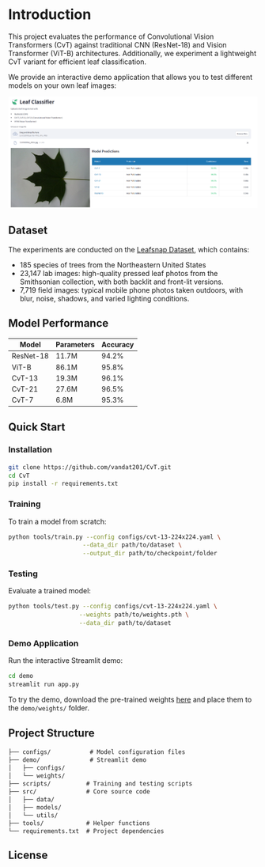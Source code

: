 # Introduction

This project evaluates the performance of Convolutional Vision Transformers (CvT) against traditional CNN (ResNet-18) and Vision Transformer (ViT-B) architectures. Additionally, we experiment a lightweight CvT variant for efficient leaf classification.

We provide an interactive demo application that allows you to test different models on your own leaf images:

![Demo Interface](figures/app.png)

## Dataset

The experiments are conducted on the [Leafsnap Dataset](https://www.kaggle.com/datasets/xhlulu/leafsnap-dataset), which contains:
- 185 species of trees from the Northeastern United States
- 23,147 lab images: high-quality pressed leaf photos from the Smithsonian collection, with both backlit and front-lit versions.
- 7,719 field images: typical mobile phone photos taken outdoors, with blur, noise, shadows, and varied lighting conditions.

## Model Performance

| Model    | Parameters | Accuracy |
|----------|------------|----------|
| ResNet-18| 11.7M     | 94.2%    | 
| ViT-B    | 86.1M     | 95.8%    | 
| CvT-13   | 19.3M     | 96.1%    | 
| CvT-21   | 27.6M     | 96.5%    | 
| CvT-7    | 6.8M      | 95.3%    | 

## Quick Start

### Installation
```bash
git clone https://github.com/vandat201/CvT.git
cd CvT
pip install -r requirements.txt
```

### Training
To train a model from scratch:
```bash
python tools/train.py --config configs/cvt-13-224x224.yaml \
                     --data_dir path/to/dataset \
                     --output_dir path/to/checkpoint/folder
```

### Testing
Evaluate a trained model:
```bash
python tools/test.py --config configs/cvt-13-224x224.yaml \
                    --weights path/to/weights.pth \
                    --data_dir path/to/dataset
```

### Demo Application
Run the interactive Streamlit demo:
```bash
cd demo
streamlit run app.py
```

To try the demo, download the pre-trained weights [here](https://drive.google.com/file/weights) and place them to the `demo/weights/` folder.

## Project Structure
```
├── configs/           # Model configuration files
├── demo/              # Streamlit demo 
│   ├── configs/      
│   └── weights/      
├── scripts/          # Training and testing scripts
├── src/              # Core source code
│   ├── data/         
│   ├── models/       
│   └── utils/        
├── tools/            # Helper functions
└── requirements.txt  # Project dependencies
```

## License
